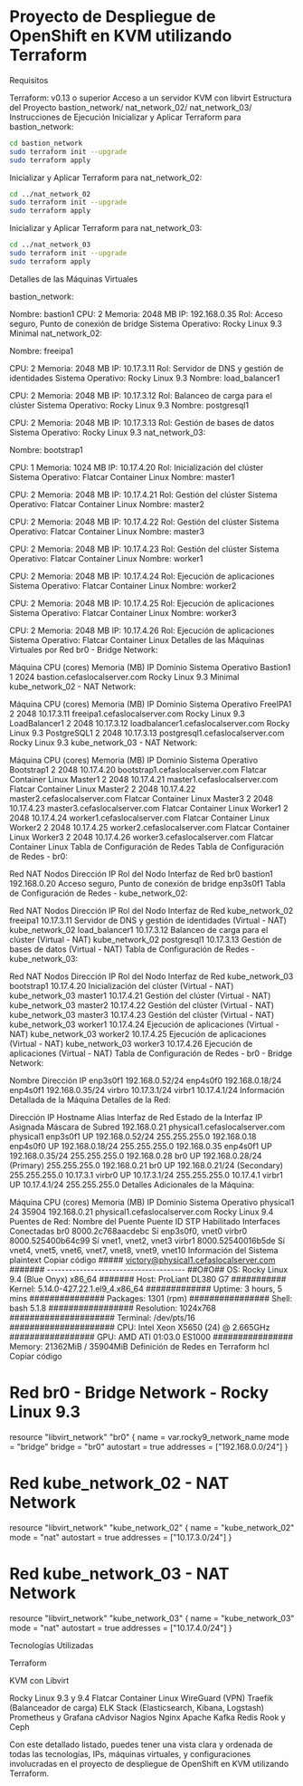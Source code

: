 # Proyecto de Despliegue de OpenShift en KVM utilizando Terraform

Requisitos

Terraform: v0.13 o superior
Acceso a un servidor KVM con libvirt
Estructura del Proyecto
bastion_network/
nat_network_02/
nat_network_03/
Instrucciones de Ejecución
Inicializar y Aplicar Terraform para bastion_network:

```bash
cd bastion_network
sudo terraform init --upgrade
sudo terraform apply
```
Inicializar y Aplicar Terraform para nat_network_02:

```bash
cd ../nat_network_02
sudo terraform init --upgrade
sudo terraform apply
```
Inicializar y Aplicar Terraform para nat_network_03:

```bash
cd ../nat_network_03
sudo terraform init --upgrade
sudo terraform apply
```
Detalles de las Máquinas Virtuales

bastion_network:

Nombre: bastion1
CPU: 2
Memoria: 2048 MB
IP: 192.168.0.35
Rol: Acceso seguro, Punto de conexión de bridge
Sistema Operativo: Rocky Linux 9.3 Minimal
nat_network_02:

Nombre: freeipa1

CPU: 2
Memoria: 2048 MB
IP: 10.17.3.11
Rol: Servidor de DNS y gestión de identidades
Sistema Operativo: Rocky Linux 9.3
Nombre: load_balancer1

CPU: 2
Memoria: 2048 MB
IP: 10.17.3.12
Rol: Balanceo de carga para el clúster
Sistema Operativo: Rocky Linux 9.3
Nombre: postgresql1

CPU: 2
Memoria: 2048 MB
IP: 10.17.3.13
Rol: Gestión de bases de datos
Sistema Operativo: Rocky Linux 9.3
nat_network_03:

Nombre: bootstrap1

CPU: 1
Memoria: 1024 MB
IP: 10.17.4.20
Rol: Inicialización del clúster
Sistema Operativo: Flatcar Container Linux
Nombre: master1

CPU: 2
Memoria: 2048 MB
IP: 10.17.4.21
Rol: Gestión del clúster
Sistema Operativo: Flatcar Container Linux
Nombre: master2

CPU: 2
Memoria: 2048 MB
IP: 10.17.4.22
Rol: Gestión del clúster
Sistema Operativo: Flatcar Container Linux
Nombre: master3

CPU: 2
Memoria: 2048 MB
IP: 10.17.4.23
Rol: Gestión del clúster
Sistema Operativo: Flatcar Container Linux
Nombre: worker1

CPU: 2
Memoria: 2048 MB
IP: 10.17.4.24
Rol: Ejecución de aplicaciones
Sistema Operativo: Flatcar Container Linux
Nombre: worker2

CPU: 2
Memoria: 2048 MB
IP: 10.17.4.25
Rol: Ejecución de aplicaciones
Sistema Operativo: Flatcar Container Linux
Nombre: worker3

CPU: 2
Memoria: 2048 MB
IP: 10.17.4.26
Rol: Ejecución de aplicaciones
Sistema Operativo: Flatcar Container Linux
Detalles de las Máquinas Virtuales por Red
br0 - Bridge Network:

Máquina	CPU (cores)	Memoria (MB)	IP	Dominio	Sistema Operativo
Bastion1	1	2024		bastion.cefaslocalserver.com	Rocky Linux 9.3 Minimal
kube_network_02 - NAT Network:

Máquina	CPU (cores)	Memoria (MB)	IP	Dominio	Sistema Operativo
FreeIPA1	2	2048	10.17.3.11	freeipa1.cefaslocalserver.com	Rocky Linux 9.3
LoadBalancer1	2	2048	10.17.3.12	loadbalancer1.cefaslocalserver.com	Rocky Linux 9.3
PostgreSQL1	2	2048	10.17.3.13	postgresql1.cefaslocalserver.com	Rocky Linux 9.3
kube_network_03 - NAT Network:

Máquina	CPU (cores)	Memoria (MB)	IP	Dominio	Sistema Operativo
Bootstrap1	2	2048	10.17.4.20	bootstrap1.cefaslocalserver.com	Flatcar Container Linux
Master1	2	2048	10.17.4.21	master1.cefaslocalserver.com	Flatcar Container Linux
Master2	2	2048	10.17.4.22	master2.cefaslocalserver.com	Flatcar Container Linux
Master3	2	2048	10.17.4.23	master3.cefaslocalserver.com	Flatcar Container Linux
Worker1	2	2048	10.17.4.24	worker1.cefaslocalserver.com	Flatcar Container Linux
Worker2	2	2048	10.17.4.25	worker2.cefaslocalserver.com	Flatcar Container Linux
Worker3	2	2048	10.17.4.26	worker3.cefaslocalserver.com	Flatcar Container Linux
Tabla de Configuración de Redes
Tabla de Configuración de Redes - br0:

Red NAT	Nodos	Dirección IP	Rol del Nodo	Interfaz de Red
br0	bastion1	192.168.0.20	Acceso seguro, Punto de conexión de bridge	enp3s0f1
Tabla de Configuración de Redes - kube_network_02:

Red NAT	Nodos	Dirección IP	Rol del Nodo	Interfaz de Red
kube_network_02	freeipa1	10.17.3.11	Servidor de DNS y gestión de identidades	(Virtual - NAT)
kube_network_02	load_balancer1	10.17.3.12	Balanceo de carga para el clúster	(Virtual - NAT)
kube_network_02	postgresql1	10.17.3.13	Gestión de bases de datos	(Virtual - NAT)
Tabla de Configuración de Redes - kube_network_03:

Red NAT	Nodos	Dirección IP	Rol del Nodo	Interfaz de Red
kube_network_03	bootstrap1	10.17.4.20	Inicialización del clúster	(Virtual - NAT)
kube_network_03	master1	10.17.4.21	Gestión del clúster	(Virtual - NAT)
kube_network_03	master2	10.17.4.22	Gestión del clúster	(Virtual - NAT)
kube_network_03	master3	10.17.4.23	Gestión del clúster	(Virtual - NAT)
kube_network_03	worker1	10.17.4.24	Ejecución de aplicaciones	(Virtual - NAT)
kube_network_03	worker2	10.17.4.25	Ejecución de aplicaciones	(Virtual - NAT)
kube_network_03	worker3	10.17.4.26	Ejecución de aplicaciones	(Virtual - NAT)
Tabla de Configuración de Redes - br0 - Bridge Network:

Nombre	Dirección IP
enp3s0f1	192.168.0.52/24
enp4s0f0	192.168.0.18/24
enp4s0f1	192.168.0.35/24
virbro	10.17.3.1/24
virbr1	10.17.4.1/24
Información Detallada de la Máquina
Detalles de la Red:

Dirección IP	Hostname	Alias	Interfaz de Red	Estado de la Interfaz	IP Asignada	Máscara de Subred
192.168.0.21	physical1.cefaslocalserver.com	physical1	enp3s0f1	UP	192.168.0.52/24	255.255.255.0
192.168.0.18			enp4s0f0	UP	192.168.0.18/24	255.255.255.0
192.168.0.35			enp4s0f1	UP	192.168.0.35/24	255.255.255.0
192.168.0.28			br0	UP	192.168.0.28/24 (Primary)	255.255.255.0
192.168.0.21			br0	UP	192.168.0.21/24 (Secondary)	255.255.255.0
10.17.3.1			virbr0	UP	10.17.3.1/24	255.255.255.0
10.17.4.1			virbr1	UP	10.17.4.1/24	255.255.255.0
Detalles Adicionales de la Máquina:

Máquina	CPU (cores)	Memoria (MB)	IP	Dominio	Sistema Operativo
physical1	24	35904	192.168.0.21	physical1.cefaslocalserver.com	Rocky Linux 9.4
Puentes de Red:
Nombre del Puente	Puente ID	STP Habilitado	Interfaces Conectadas
br0	8000.2c768aacdebc	Sí	enp3s0f0, vnet0
virbr0	8000.525400b64c99	Sí	vnet1, vnet2, vnet3
virbr1	8000.52540016b5de	Sí	vnet4, vnet5, vnet6, vnet7, vnet8, vnet9, vnet10
Información del Sistema
plaintext
Copiar código
        #####           victory@physical1.cefaslocalserver.com
       #######          --------------------------------------
       ##O#O##          OS: Rocky Linux 9.4 (Blue Onyx) x86_64
       #######          Host: ProLiant DL380 G7
     ###########        Kernel: 5.14.0-427.22.1.el9_4.x86_64
    #############       Uptime: 3 hours, 5 mins
   ###############      Packages: 1301 (rpm)
   ################     Shell: bash 5.1.8
  #################     Resolution: 1024x768
#####################   Terminal: /dev/pts/16
#####################   CPU: Intel Xeon X5650 (24) @ 2.665GHz
  #################     GPU: AMD ATI 01:03.0 ES1000
   ################
                        Memory: 21362MiB / 35904MiB
Definición de Redes en Terraform
hcl
Copiar código
# Red br0 - Bridge Network - Rocky Linux 9.3
resource "libvirt_network" "br0" {
  name      = var.rocky9_network_name
  mode      = "bridge"
  bridge    = "br0"
  autostart = true
  addresses = ["192.168.0.0/24"]
}

# Red kube_network_02 - NAT Network
resource "libvirt_network" "kube_network_02" {
  name      = "kube_network_02"
  mode      = "nat"
  autostart = true
  addresses = ["10.17.3.0/24"]
}

# Red kube_network_03 - NAT Network
resource "libvirt_network" "kube_network_03" {
  name      = "kube_network_03"
  mode      = "nat"
  autostart = true
  addresses = ["10.17.4.0/24"]
}

Tecnologías Utilizadas

Terraform

KVM con Libvirt

Rocky Linux 9.3 y 9.4
Flatcar Container Linux
WireGuard (VPN)
Traefik (Balanceador de carga)
ELK Stack (Elasticsearch, Kibana, Logstash)
Prometheus y Grafana
cAdvisor
Nagios
Nginx
Apache Kafka
Redis
Rook y Ceph

Con este detallado listado, puedes tener una vista clara y ordenada de todas las tecnologías, IPs, máquinas virtuales, y configuraciones involucradas en el proyecto de despliegue de OpenShift en KVM utilizando Terraform.




